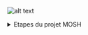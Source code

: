 ![alt text](http://url/to/img.png)


<details>
<summary>Etapes du projet MOSH</summary>

1. Attribution des inputs de l'arduino aux différents capteurs
2. Schématique KiCad
3. Routage KiCad
4. Impression du cricuit
5. Percage
6. Montage des capteurs sur le circuit imprimé
7. Code Arduino
8. App Android
9. Création du banc de test
10. 


</details>
